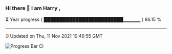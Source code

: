 ### Hi there 👋 I am Harry , 

⏳ Year progress { █████████████████████████▁▁▁▁▁ } 86.15 %

---

⏰ Updated on Thu, 11 Nov 2021 10:46:55 GMT

![Progress Bar CI](https://github.com/duykhang68/duykhang68/workflows/Progress%20Bar%20CI/badge.svg)
